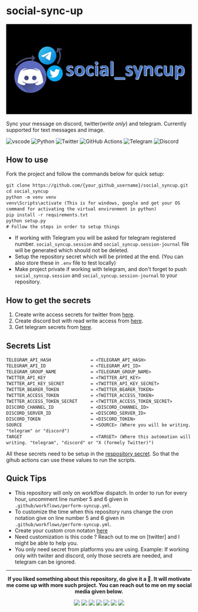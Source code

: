 # social-sync-up

![banner](banner.jpg)

Sync your message on discord, twitter(*write only*) and telegram. Currently supported for text messages and image.
<p align="left">
    <img src="https://img.shields.io/badge/Visual_Studio_Code-0078D4?style=for-the-badge&logo=visual%20studio%20code&logoColor=white" alt="vscode">
    <img src="https://img.shields.io/badge/python-3670A0?style=for-the-badge&logo=python&logoColor=ffdd54" alt="Python">
    <img src="https://img.shields.io/badge/Twitter-1DA1F2?style=for-the-badge&logo=twitter&logoColor=white" alt="Twitter">
    <img src="https://img.shields.io/badge/GitHub_Actions-2088FF?style=for-the-badge&logo=github-actions&logoColor=white" alt="GitHub Actions">
    <img src="https://img.shields.io/badge/Telegram-2CA5E0?style=for-the-badge&logo=telegram&logoColor=white" alt="Telegram">
    <img src="https://img.shields.io/badge/Discord-%235865F2.svg?style=for-the-badge&logo=discord&logoColor=white" alt="Discord">
</p>

## How to use
Fork the project and follow the commands below for quick setup:

```
git clone https://github.com/{your_github_username}/social_syncup.git
cd social_syncup
python -m venv venv
venv\Scripts\activate (This is for windows, google and get your OS command for activating the virtual environment in python)
pip install -r requirements.txt
python setup.py
# Follow the steps in order to setup things
```
 - If working with Telegram you will be asked for telegram registered number. `social_syncup.session` and `social_syncup.session-journal` file will be generated which should not be deleted.
 - Setup the repository secret which will be printed at the end. (You can also store these in `.env` file to test locally)
 - Make project private if working with telegram, and don't forget to push `social_syncup.session` and `social_syncup.session-journal` to your repository. 

## How to get the secrets
1. Create write access secrets for twitter from [here](https://developer.twitter.com/).
2. Create discord bot with read write access from [here](https://discord.com/developers/applications).
3. Get telegram secrets from [here](https://my.telegram.org/auth).

## Secrets List

```
TELEGRAM_API_HASH               = <TELEGRAM_API_HASH>
TELEGRAM_API_ID                 = <TELEGRAM_API_ID>
TELEGRAM_GROUP_NAME             = <TELEGRAM_GROUP_NAME>
TWITTER_API_KEY                 = <TWITTER_API_KEY>
TWITTER_API_KEY_SECRET          = <TWITTER_API_KEY_SECRET>
TWITTER_BEARER_TOKEN            = <TWITTER_BEARER_TOKEN>
TWITTER_ACCESS_TOKEN            = <TWITTER_ACCESS_TOKEN>
TWITTER_ACCESS_TOKEN_SECRET     = <TWITTER_ACCESS_TOKEN_SECRET>
DISCORD_CHANNEL_ID              = <DISCORD_CHANNEL_ID>
DISCORD_SERVER_ID               = <DISCORD_SERVER_ID>
DISCORD_TOKEN                   = <DISCORD_TOKEN>
SOURCE                          = <SOURCE> (Where you will be writing. "telegram" or "discord")
TARGET                          = <TARGET> (Where this automation will writing. "telegram", "discord" or "X (formely Twitter)")
```

All these secrets need to be setup in the [respository secret](https://docs.github.com/en/actions/security-for-github-actions/security-guides/using-secrets-in-github-actions). So that the gihub actions can use these values to run the scripts.

## Quick Tips

- This repository will only on worklfow dispatch. In order to run for every hour, uncomment line number 5 and 6 given in `.github/workflows/perform-syncup.yml`.
- To customize the time when this repository runs change the cron notation give on line number 5 and 6 given in `.github/workflows/perform-syncup.yml`.
- Create your custom cron notaton [here](https://crontab.guru)
- Need customization is this code ? Reach out to me on [twitter] and I might be able to help you.
- You only need secret from platforms you are using. Example: If working only with twiiter and discord, only those secrets are needed, and telegram can be ignored.

-----------------------------------------------------------------------------------------------------------------

<p align="center" style="text"><strong>If you liked something about this repository, do give it a 🌟. It will motivate me come up with more such project. You can reach out to me on my social media given below.</strong></p>
<p align="center">
 <a href="https://twitter.com/aps08__"><img src="https://img.shields.io/badge/Twitter-1DA1F2?style=for-the-badge&logo=twitter&logoColor=white"></a>
 <a href="https://medium.com/@aps08"><img src="https://img.shields.io/badge/Medium-12100E?style=for-the-badge&logo=medium&logoColor=white"></a>
 <a href="https://www.linkedin.com/in/aps08"><img src="https://img.shields.io/badge/LinkedIn-0077B5?style=for-the-badge&logo=linkedin&logoColor=white"></a>
 <a href="https://github.com/aps08"><img src="https://img.shields.io/badge/GitHub-100000?style=for-the-badge&logo=github&logoColor=white"></a>
 <a href="https://www.youtube.com/channel/UC8biJQnoqm1s2FZ8LK90baA"><img src="https://img.shields.io/badge/YouTube-FF0000?style=for-the-badge&logo=youtube&logoColor=white"></a>
 <a href="mailto:anoopprsingh@gmail.com"><img src="https://img.shields.io/badge/Gmail-D14836?style=for-the-badge&logo=gmail&logoColor=white"></a>
 <a href="https://t.me/aps080"><img src="https://img.shields.io/badge/Telegram-2CA5E0?style=for-the-badge&logo=telegram&logoColor=white"></a>
</p>
